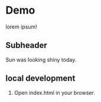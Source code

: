 # Demo 

lorem ipsum!

## Subheader

Sun was looking shiny today.


## local development


1. Open index.html in your browser.